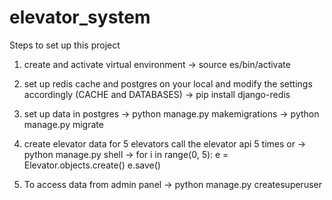 # elevator_system
Steps to set up this project
1. create and activate virtual environment
   -> source es/bin/activate

2. set up redis cache and postgres on your local and modify the settings accordingly (CACHE and DATABASES)
   -> pip install django-redis

3. set up data in postgres
   -> python manage.py makemigrations
   -> python manage.py migrate

4. create elevator data for 5 elevators
    call the elevator api 5 times 
            or 
   -> python manage.py shell
   -> for i in range(0, 5):
        e = Elevator.objects.create()
        e.save() 

5. To access data from admin panel
   -> python manage.py createsuperuser

